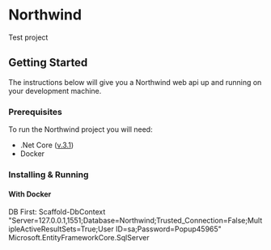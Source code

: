 # Northwind

Test project

## Getting Started

The instructions below will give you a Northwind web api up and running on your development machine.

### Prerequisites

To run the Northwind project you will need:

- .Net Core ([v.3.1](https://dotnet.microsoft.com/download/dotnet-core/3.1))
- Docker

### Installing & Running

#### With Docker



DB First:
Scaffold-DbContext "Server=127.0.0.1,1551;Database=Northwind;Trusted_Connection=False;MultipleActiveResultSets=True;User ID=sa;Password=Popup45965" Microsoft.EntityFrameworkCore.SqlServer